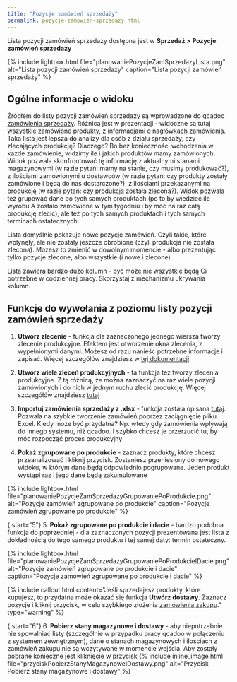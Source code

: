 ```yaml
---
title: "Pozycje zamówień sprzedaży"
permalink: pozycje-zamowien-sprzedazy.html 
---
```


Lista pozycji zamówień sprzedaży dostępna jest w **Sprzedaż > Pozycje zamówień sprzedaży**

{% include lightbox.html file="planowaniePozycjeZamSprzedazyLista.png" alt="Lista pozycji zamówień sprzedaży" caption="Lista pozycji zamówień sprzedaży" %}

## Ogólne informacje o widoku

Źródłem do listy pozycji zamówień sprzedaży są wprowadzone do qcadoo [zamówienia sprzedaży](/zlecenia-nadrzedne). Różnica jest w prezentacji - widoczne są tutaj wszystkie zamówione produkty, z informacjami o nagłówkach zamówienia. Taka lista jest lepsza do analizy dla osób z działu sprzedaży, czy zlecających produkcję? Dlaczego? Bo bez konieczności wchodzenia w każde zamówienie, widzimy ile i jakich produktów mamy zamówionych. Widok pozwala skonfrontować tę informację z aktualnymi stanami magazynowymi (w razie pytań: mamy na stanie, czy musimy produkować?), z ilościami zamówionymi u dostawców (w razie pytań: czy produkty zostały zamówione i będą do nas dostarczone?), z ilościami przekazanymi na produkcję (w razie pytań: czy produkcja została zlecona?). Widok pozwala też grupować dane po tych samych produktach (po to by wiedzieć ile wyrobu A zostało zamówione w tym tygodniu i by móc na raz całą produkcję zlecić), ale też po tych samych produktach i tych samych terminach ostatecznych.

Lista domyślnie pokazuje nowe pozycje zamówień. Czyli takie, które wpłynęły, ale nie zostały jeszcze obrobione (czyli produkcja nie została zlecona). Możesz to zmienić w dowolnym momencie - albo prezentując tylko pozycje zlecone, albo wszystkie (i nowe i zlecone).

Lista zawiera bardzo dużo kolumn - być może nie wszystkie będą Ci potrzebne w codziennej pracy. Skorzystaj z mechanizmu ukrywania kolumn.

## Funkcje do wywołania z poziomu listy pozycji zamówień sprzedaży

1. **Utwórz zlecenie** - funkcja dla zaznaczonego jednego wiersza tworzy zlecenie produkcyjne. Efektem jest otworzenie okna zlecenia, z wypełnionymi danymi. Możesz od razu nanieść potrzebne informacje i zapisać. Więcej szczegółów znajdziesz w [tej dokumentacji](/zlecenia-nadrzedne.html#sposoby-dodawania-zleceń-produkcyjnych-do-zamówienia-sprzedaży).

2. **Utwórz wiele zleceń produkcyjnych** - ta funkcja też tworzy zlecenia produkcyjne. Z tą różnicą, że można zaznaczyć na raz wiele pozycji zamówionych i do nich w jednym ruchu zlecić produkcję. Więcej szczegółów znajdziesz [tutaj](/zlecenia-nadrzedne.html#utworzenie-wielu-zleceń-produkcyjnych-z-poziomu-zamówienia-sprzedaży)

3. **Importuj zamówienia sprzedaży z .xlsx** - funkcja została opisana [tutaj](http://localhost:4000/zlecenia-nadrzedne.html#import-zam%C3%B3wie%C5%84-sprzeda%C5%BCy-z-pliku-xlsx). Pozwala na szybkie tworzenie zamówień poprzez zaciągnięcie pliku Excel. Kiedy może być przydatna? Np. wtedy gdy zamówienia wpływają do innego systemu, niż qcadoo. I szybko chcesz je przerzucić tu, by móc rozpocząć proces produkcyjny

4. **Pokaż zgrupowane po produkcie** - zaznacz produkty, które chcesz przeanalizować i kliknij przycisk. Zostaniesz przeniesiony do nowego widoku, w którym dane będą odpowiednio pogrupowane. Jeden produkt wystąpi raz i jego dane będą zakumulowane

{% include lightbox.html file="planowaniePozycjeZamSprzedazyGrupowaniePoProdukcie.png" alt="Pozycje zamówień zgrupowane po produkcie" caption="Pozycje zamówień zgrupowane po produkcie" %}

{:start="5"}
5. **Pokaż zgrupowane po produkcie i dacie** - bardzo podobna funkcja do poprzedniej - dla zaznaczonych pozycji prezentowana jest lista z dokładnością do tego samego produktu i tej samej daty: termin ostateczny.

{% include lightbox.html file="planowaniePozycjeZamSprzedazyGrupowaniePoProdukcieIDacie.png" alt="Pozycje zamówień zgrupowane po produkcie i dacie" caption="Pozycje zamówień zgrupowane po produkcie i dacie" %}

{% include callout.html content="Jeśli sprzedajesz produkty, które kupujesz, to przydatna może okazać się funkcja **Utwórz dostawy**. Zaznacz pozycje i kliknij przycisk, w celu szybkiego złożenia [zamówienia zakupu](/dostawy)." type="warning" %}

{:start="6"}
6. **Pobierz stany magazynowe i dostawy** - aby niepotrzebnie nie spowalniać listy (szczegółnie w przypadku pracy qcadoo w połączeniu z systemem zewnętrznym), dane o stanach magazynowych i ilościach z zamówień zakupu nie są wczytywane w momencie wejścia. Aby zostały pobrane konieczne jest kliknięcie w przycisk {% include inline_image.html file="przyciskPobierzStanyMagazynoweIDostawy.png" alt="Przycisk Pobierz stany magazynowe i dostawy" %} 